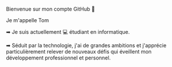 Bienvenue sur mon compte GitHub 👋

Je m'appelle Tom

➡ Je suis actuellement 💻  étudiant en informatique.

➡ Séduit par la technologie, j'ai de grandes ambitions et j'apprécie particulièrement relever de nouveaux défis qui éveillent mon développement professionnel et personnel.
